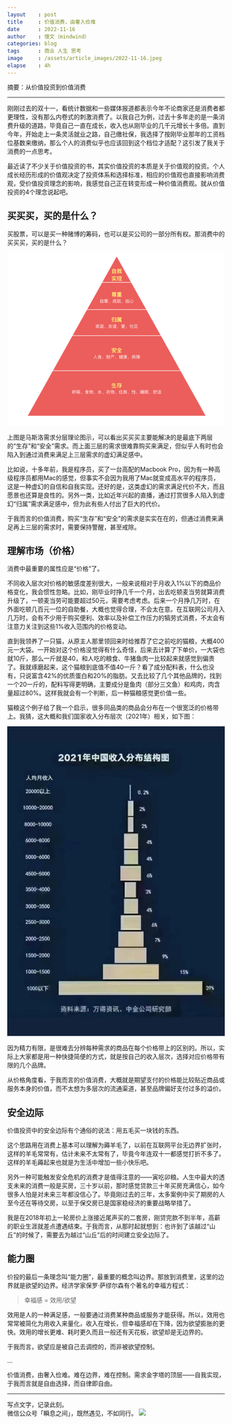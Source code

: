 ```yaml
---
layout    : post
title     : 价值消费，由奢入俭难
date      : 2022-11-16
author    : 慢文（mindwind）
categories: blog
tags      : 商业 人生 思考
image     : /assets/article_images/2022-11-16.jpeg
elapse    : 4h
---
```


摘要：从价值投资到价值消费

---

刚刚过去的双十一，看统计数据和一些媒体报道都表示今年不论商家还是消费者都更理性，没有那么内卷式的刺激消费了。以我自己为例，过去十多年走的是一条消费升级的道路，毕竟自己一直在成长，收入也从刚毕业的几千元增长十多倍。直到今年，开始走上一条灵活就业之路，自己缴社保，我选择了按刚毕业那年的工资档位基数来缴纳，那么个人的消费似乎也应该回到这个档位才适配？这引发了我关于消费的一点思考。

最近读了不少关于价值投资的书，其实价值投资的本质是关于价值观的投资。个人成长经历形成的价值观决定了投资体系和选择标准，相应的价值观也直接影响消费观，受价值投资理念的影响，我感觉自己正在转变形成一种价值消费观。就从价值投资的4个理念说起吧。


## 买买买，买的是什么？
买股票，可以是买一种赌博的筹码，也可以是买公司的一部分所有权。那消费中的买买买，买的是什么？

![](/assets/article_images/2022-11-16-1.png)

上图是马斯洛需求分层理论图示，可以看出买买买主要能解决的是最底下两层的“生存”和“安全”需求。而上面三层的需求很难靠购买来满足，但似乎人有时也会陷入到通过消费来满足上三层需求的虚幻满足感中。

比如说，十多年前，我是程序员，买了一台高配的Macbook Pro，因为有一种高级程序员都用Mac的感觉，但事实不会因为我用了Mac就变成高水平的程序员，这是一种虚幻的自信和自我实现。还好的是，这类虚幻的需求满足代价不大，而且愿景也还算是良性的。另外一类，比如近年兴起的直播，通过打赏很多人陷入到虚幻“归属”需求满足感中，但为此有些人付出了巨大的代价。

于我而言的价值消费，购买“生存”和“安全”的需求是实实在在的，但通过消费来满足再上三层的需求时，需要保持警醒，甚至戒除。


## 理解市场（价格）
消费中最重要的属性应是“价格”了。

不同收入层次对价格的敏感度差别很大，一般来说相对于月收入1%以下的商品价格变化，我会惯性忽略。比如，刚毕业时挣几千一个月，出去吃顿麦当劳就算消费升级了，一顿麦当劳可能要超过50元，需要考虑考虑。后来一个月挣几万时，在外面吃顿几百元一位的自助餐，大概也觉得合理，不会太在意。在互联网公司月入几万时，会有不少用于购买便利、效率以及补偿工作压力的犒劳式消费，不太会有注意力关注到这些1%收入范围内的价格变动。

直到我领养了一只猫，从原主人那里领回来时给推荐了它之前吃的猫粮，大概400元一大袋。一开始对这个价格没觉得有什么奇怪，后来去计算了下单价，一大袋也就10斤，那么一斤就是40，和人吃的粮食、牛猪鱼肉一比较起来就感觉到偏贵了。我就琢磨起来，这个猫粮到底值不值40一斤？看了成分配料表，什么也没有，只说富含42%的优质蛋白和20%的脂肪。又去比较了几个其他品牌的，找到一个20一斤的，配料写得更明确，主要成分是鱼肉（部分三文鱼）和鸡肉，肉含量超过80%。这样我就会有一个判断，后一种猫粮感觉更价值一些。

猫粮这个例子给了我一个启示，很多同品类的商品会分布在一个很宽泛的价格带上。我猜，这大概和我们国家收入分布层次（2021年）相关，如下图：

![](/assets/article_images/2022-11-16-2.png)

因为精力有限，是很难去分辨每种需求的商品在每个价格带上的区别的。所以，实际上大家都是用一种快捷简便的方式，就是按自己的收入层次，选择对应价格带有限的几个品牌。

从价格角度看，于我而言的价值消费，大概就是期望支付的价格能比较贴近商品或服务本身的价值，而不太想为多层次的流通渠道，甚至品牌偏好支付过多的溢价。


## 安全边际
价值投资中的安全边际有个通俗的说法：用五毛买一块钱的东西。

这个思路用在消费上基本可以理解为薅羊毛了，以前在互联网平台无边界扩张时，这样的羊毛常常有，估计未来不太常有了，毕竟今年连双十一都感觉打折不多了。这样的羊毛薅起来也就是为生活中增加一些小快乐吧。

另外一种可能触发安全危机的消费才是值得注意的——寅吃卯粮。人生中最大的透支未来的消费一般是买房，三十岁以前，那时感觉贷款三十年买房充满信心，如今很多人怕是对未来三年都没信心了。毕竟刚过去的三年，太多案例中买了期房的人至今还在等待交房，以至于保交房已是国家稳经济的重要战略举措了。

我是在2018年初上一轮房价上涨接近尾声买的二套房，刚贷完款不到半年，高薪的职业生涯就差点遭遇结束。于我而言，从那时起就想到：也许到了该越过“山丘”的时候了，需要去为越过“山丘”后的时间建立安全边际了。


## 能力圈
价投的最后一条理念叫“能力圈”，最重要的概念叫边界。那放到消费里，这里的边界就是欲望的边界。经济学家保罗·萨缪尔森有个著名的幸福方程式：

> 幸福感 = 效用/欲望

效用是人的一种满足感，一般要通过消费某种商品或服务才能获得。所以，效用也常常被简化为用收入来量化，收入在增长，但幸福感却在下降，因为欲望膨胀的更快。效用的增长更难、耗时更久而且一般还有天花板，欲望却是无边界的。

于我而言，欲望应是被自己去调控的，而非被欲望控制。

...

价值消费，由奢入俭难。难在边界，难在控制。需求金字塔的顶层——自我实现，于我而言就是自由选择，而自律即自由。


---
写点文字，记录此刻。  
微信公众号「瞬息之间」，既然遇见，不如同行。
![](/assets/images/qrcode_wechat_avatar.jpg)
